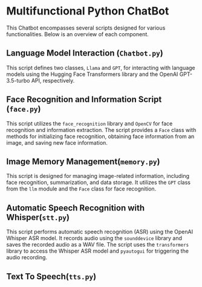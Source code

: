 # Multifunctional Python ChatBot

This Chatbot encompasses several scripts designed for various functionalities. Below is an overview of each component.

## Language Model Interaction (`Chatbot.py`)

This script defines two classes, `Llama` and `GPT`, for interacting with language models using the Hugging Face Transformers library and the OpenAI GPT-3.5-turbo API, respectively.

## Face Recognition and Information Script (`face.py`)

This script utilizes the `face_recognition` library and `OpenCV` for face recognition and information extraction. The script provides a `Face` class with methods for initializing face recognition, obtaining face information from an image, and saving new face information.

## Image Memory Management(`memory.py`)

This script is designed for managing image-related information, including face recognition, summarization, and data storage. It utilizes the `GPT` class from the `llm` module and the `Face` class for face recognition.

## Automatic Speech Recognition with Whisper(`stt.py`)

This script performs automatic speech recognition (ASR) using the OpenAI Whisper ASR model. It records audio using the `sounddevice` library and saves the recorded audio as a WAV file. The script uses the `transformers` library to access the Whisper ASR model and `pyautogui` for triggering the audio recording.

## Text To Speech(`tts.py`)
